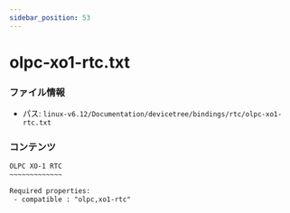 ```yaml
---
sidebar_position: 53
---
```

# olpc-xo1-rtc.txt

### ファイル情報

- パス: `linux-v6.12/Documentation/devicetree/bindings/rtc/olpc-xo1-rtc.txt`

### コンテンツ

```txt
OLPC XO-1 RTC
~~~~~~~~~~~~~

Required properties:
 - compatible : "olpc,xo1-rtc"

```
